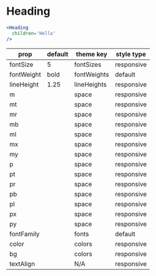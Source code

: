 # Heading

```.jsx
<Heading
  children='Hello'
/>
```

prop | default | theme key | style type
---|---|---|---
fontSize | 5 | fontSizes | responsive
fontWeight | bold | fontWeights | default
lineHeight | 1.25 | lineHeights | responsive
m |  | space | responsive
mt |  | space | responsive
mr |  | space | responsive
mb |  | space | responsive
ml |  | space | responsive
mx |  | space | responsive
my |  | space | responsive
p |  | space | responsive
pt |  | space | responsive
pr |  | space | responsive
pb |  | space | responsive
pl |  | space | responsive
px |  | space | responsive
py |  | space | responsive
fontFamily |  | fonts | default
color |  | colors | responsive
bg |  | colors | responsive
textAlign |  | N/A | responsive